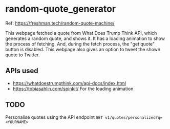 # random-quote_generator

Ref: https://freshman.tech/random-quote-machine/

This webpage fetched a quote from What Does Trump Think API, which generates a random quote,
and shows it. It has a loading animation to show the process of fetching. And, during the fetch process,
the "get quote" button is disabled. This webpage also gives an option to tweet the shown quote to Twitter.

## APIs used
* https://whatdoestrumpthink.com/api-docs/index.html
* https://tobiasahlin.com/spinkit/ For the loading animation

## TODO
Personalise quotes using the API endpoint `GET v1/quotes/personalized?q=<YOURNAME>`
